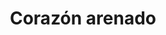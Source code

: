 ---
title: Corazón arenado
date: 
draft: false

# descripcion
description : Aros pasantes en plata 925. Precio por par.

materials: Plata 925

color: 

dimensions: Ancho 7 mm

code: 01-20-0891

type: "Aros"

categories: []

price: $2.650,00

price_eftvo: $2.250,00

# Images
# first image will be shown in the product page
images:
  # - image: "images/path_to_image"
  # La ubicacion de las imagenes es imagenes/Aros/Aros.Solo Plata/01-20-0891-corazon-arenado
  - image: "./images/aros/solo_plata/01-20-0891-corazon-arenado_a.jpg"
  - image: "./images/aros/solo_plata/01-20-0891-corazon-arenado_b.jpg"
  - image: "./images/aros/solo_plata/01-20-0891-corazon-arenado_c.jpg"
---